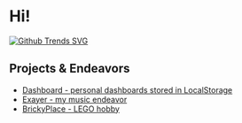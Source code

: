 # Hi!

[![Github Trends SVG](https://api.githubtrends.io/user/svg/Xayer/repos?include_private=true&group=private&theme=dark)](https://githubtrends.io)

## Projects & Endeavors

- [Dashboard - personal dashboards stored in LocalStorage](https://dashboard.rabol.co/dashboards?gist=363ca0a4e489a33b431d5572fd0024a3)
- [Exayer - my music endeavor](exayer.com)
- [BrickyPlace - LEGO hobby](instagram.com/BrickyPlace)
